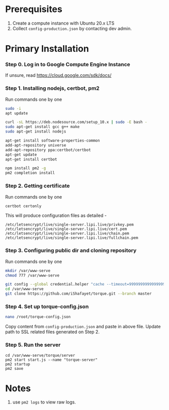 # Prerequisites

1. Create a compute instance with Ubuntu 20.x LTS
2. Collect `config-production.json` by contacting dev admin.

# Primary Installation

### Step 0. Log in to Google Compute Engine Instance

If unsure, read https://cloud.google.com/sdk/docs/

### Step 1. Installing nodejs, certbot, pm2
Run commands one by one
```sh
sudo -i
apt update

curl -sL https://deb.nodesource.com/setup_10.x | sudo -E bash -
sudo apt-get install gcc g++ make
sudo apt-get install nodejs

apt-get install software-properties-common
add-apt-repository universe
add-apt-repository ppa:certbot/certbot
apt-get update
apt-get install certbot

npm install pm2 -g
pm2 completion install
```

### Step 2. Getting certificate
Run commands one by one
```sh
certbot certonly
```
This will produce configuration files as detailed - 
```
/etc/letsencrypt/live/single-server.lipi.live/privkey.pem
/etc/letsencrypt/live/single-server.lipi.live/cert.pem
/etc/letsencrypt/live/single-server.lipi.live/chain.pem
/etc/letsencrypt/live/single-server.lipi.live/fullchain.pem
```

### Step 3. Configuring public dir and cloning repository
Run commands one by one
```sh
mkdir /var/www-serve
chmod 777 /var/www-serve

git config --global credential.helper "cache --timeout=9999999999999999"
cd /var/www-serve
git clone https://github.com/iShafayet/torque.git --branch master

```
### Step 4. Set up torque-config.json
```sh
nano /root/torque-config.json
```
Copy content from `config-production.json` and paste in above file. Update path to SSL related files generated on Step 2.

### Step 5. Run the server

```
cd /var/www-serve/torque/server
pm2 start start.js --name "torque-server"
pm2 startup
pm2 save
```

# Notes

1. use `pm2 logs` to view raw logs.




